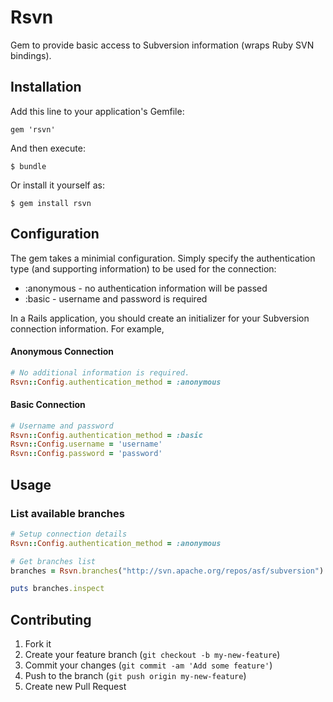# Rsvn

Gem to provide basic access to Subversion information (wraps Ruby SVN bindings).

## Installation

Add this line to your application's Gemfile:

    gem 'rsvn'

And then execute:

    $ bundle

Or install it yourself as:

    $ gem install rsvn

## Configuration

The gem takes a minimial configuration.  Simply specify the authentication type 
(and supporting information) to be used for the connection:
* :anonymous - no authentication information will be passed
* :basic - username and password is required

In a Rails application, you should create an initializer for your Subversion 
connection information.  For example,

#### Anonymous Connection
```ruby
# No additional information is required.
Rsvn::Config.authentication_method = :anonymous
```

#### Basic Connection
```ruby
# Username and password
Rsvn::Config.authentication_method = :basic
Rsvn::Config.username = 'username'
Rsvn::Config.password = 'password'
```

## Usage

### List available branches

```ruby
# Setup connection details
Rsvn::Config.authentication_method = :anonymous

# Get branches list
branches = Rsvn.branches("http://svn.apache.org/repos/asf/subversion")

puts branches.inspect
```

## Contributing

1. Fork it
2. Create your feature branch (`git checkout -b my-new-feature`)
3. Commit your changes (`git commit -am 'Add some feature'`)
4. Push to the branch (`git push origin my-new-feature`)
5. Create new Pull Request
